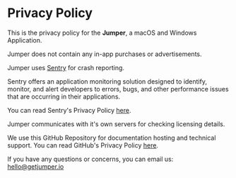# Privacy Policy

This is the privacy policy for the **Jumper**, a macOS and Windows Application.

Jumper does not contain any in-app purchases or advertisements.

Jumper uses [Sentry](https://sentry.io) for crash reporting.

Sentry offers an application monitoring solution designed to identify, monitor, and alert developers to errors, bugs, and other performance issues that are occurring in their applications.

You can read Sentry's Privacy Policy [here](https://sentry.io/privacy/).

Jumper communicates with it's own servers for checking licensing details.

We use this GitHub Repository for documentation hosting and technical support. You can read GitHub's Privacy Policy [here](https://docs.github.com/en/site-policy/privacy-policies/github-privacy-statement).

If you have any questions or concerns, you can email us: [hello@getjumper.io](mailto:hello@getjumper.io)